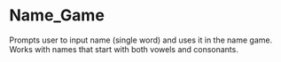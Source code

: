 # Name_Game
Prompts user to input name (single word) and uses it in the name game. Works with names that start with both vowels and consonants.
